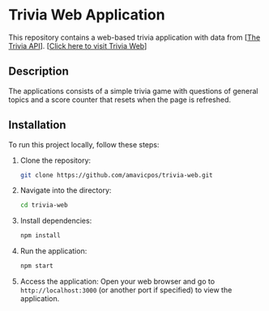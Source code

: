 # Trivia Web Application
This repository contains a web-based trivia application with data from [[The Trivia API](https://the-trivia-api.com)]. [[Click here to visit Trivia Web](https://amavicpos.github.io/trivia-web/)]

## Description
The applications consists of a simple trivia game with questions of general topics and a score counter that resets when the page is refreshed.

## Installation
To run this project locally, follow these steps:
1. Clone the repository:
   ```bash
   git clone https://github.com/amavicpos/trivia-web.git
2. Navigate into the directory:
   ```bash
   cd trivia-web
3. Install dependencies:
   ```bash
   npm install
4. Run the application:
   ```bash
   npm start
5. Access the application:
   Open your web browser and go to `http://localhost:3000` (or another port if specified) to view the application.
